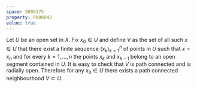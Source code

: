 ```yaml
---
space: S000175
property: P000042
value: true
---
```


Let $U$ be an open set in $X$.
Fix $x_0\in U$ and define $V$ as the set of all such $x\in U$
that there exist a finite sequence $(x_k)_{k=1}^n$ of points in $U$
such that $x=x_n$ and for every $k=1,\ldots,n$ the points $x_k$ and $x_{k-1}$ belong
to an open segment contained in $U$.
It is easy to check that $V$ is path connected and is radially open.
Therefore for any $x_0\in U$ there exists a path connected
neighbourhood $V\subset U$.
